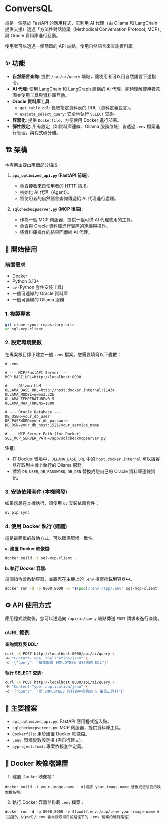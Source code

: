 # ConversQL 

這是一個基於 FastAPI 的應用程式，它利用 AI 代理（由 Ollama 和 LangChain 提供支援）透過「方法性對話協議（Methodical Conversation Protocol, MCP）」與 Oracle 資料庫進行互動。

使用者可以透過一個簡單的 API 端點，使用自然語言來查詢資料庫。

## ✨ 功能

-   **自然語言查詢**: 提供 `/api/ai/query` 端點，讓使用者可以用自然語言下達指令。
-   **AI 代理**: 使用 LangChain 和 LangGraph 建構的 AI 代理，能夠理解使用者意圖並使用工具與資料庫互動。
-   **Oracle 資料庫工具**:
    -   `get_table_ddl`: 獲取指定資料表的 DDL（資料定義語言）。
    -   `execute_select_query`: 安全地執行 `SELECT` 查詢。
-   **容器化**: 提供 `Dockerfile`，方便使用 Docker 進行部署。
-   **彈性設定**: 所有設定（如資料庫連線、Ollama 服務位址）皆透過 `.env` 檔案進行管理，與程式碼分離。

## 🏗️ 架構

本專案主要由兩個部分組成：

1.  **`api_optimized_api.py` (FastAPI 前端)**:
    -   負責接收來自使用者的 HTTP 請求。
    -   初始化 AI 代理（Agent）。
    -   將使用者的自然語言查詢傳遞給 AI 代理進行處理。

2.  **`sqlcheckmcpserver.py` (MCP 後端)**:
    -   作為一個 MCP 伺服器，提供一組可供 AI 代理使用的工具。
    -   負責與 Oracle 資料庫進行實際的連線與操作。
    -   將資料庫操作的結果回傳給 AI 代理。

## 🚀 開始使用

### 前置需求

-   Docker
-   Python 3.13+
-   `uv` (Python 套件安裝工具)
-   一個可連線的 Oracle 資料庫
-   一個可連線的 Ollama 服務

### 1. 複製專案

```bash
git clone <your-repository-url>
cd sql-mcp-client
```

### 2. 設定環境變數

在專案根目錄下建立一個 `.env` 檔案。您需要填寫以下變數：

```dotenv
# .env

# --- MCP/FastAPI Server ---
MCP_BASE_URL=http://localhost:8000

# --- Ollama LLM ---
OLLAMA_BASE_URL=http://host.docker.internal:11434
OLLAMA_MODEL=qwen3:32b
OLLAMA_TEMPERATURE=0.5
OLLAMA_MAX_TOKENS=1000

# --- Oracle Database ---
DB_USER=your_db_user
DB_PASSWORD=your_db_password
DB_DSN=your_db_host:1521/your_service_name

# --- MCP Server Path (for Docker) ---
SQL_MCP_SERVER_PATH=/app/sqlcheckmcpserver.py
```

**注意**:
-   在 Docker 環境中，`OLLAMA_BASE_URL` 中的 `host.docker.internal` 可以讓容器存取到主機上執行的 Ollama 服務。
-   請將 `DB_USER`, `DB_PASSWORD`, `DB_DSN` 替換成您自己的 Oracle 資料庫連線資訊。

### 3. 安裝依賴套件 (本機開發)

如果您想在本機執行，請使用 `uv` 安裝依賴套件：

```bash
uv pip sync
```

### 4. 使用 Docker 執行 (建議)

這是最簡單的啟動方式，可以確保環境一致性。

**a. 建置 Docker 映像檔:**

```bash
docker build -t sql-mcp-client .
```

**b. 執行 Docker 容器:**

這個指令會啟動容器，並將您在主機上的 `.env` 檔案掛載到容器中。

```bash
docker run -d -p 8000:8000 -v "$(pwd)/.env:/app/.env" sql-mcp-client
```

## ⚙️ API 使用方式

應用程式啟動後，您可以透過向 `/api/ai/query` 端點傳送 `POST` 請求來進行查詢。

### cURL 範例

**查詢資料表 DDL:**

```bash
curl -X POST http://localhost:8000/api/ai/query \
-H "Content-Type: application/json" \
-d '{"query": "幫我取得 EMPLOYEES 資料表的 DDL"}'
```

**執行 SELECT 查詢:**

```bash
curl -X POST http://localhost:8000/api/ai/query \
-H "Content-Type: application/json" \
-d '{"query": "從 EMPLOYEES 資料表中查詢前 5 筆員工資料"}'
```

## 📄 主要檔案

-   `api_optimized_api.py`: FastAPI 應用程式進入點。
-   `sqlcheckmcpserver.py`: MCP 伺服器，提供資料庫工具。
-   `Dockerfile`: 用於建置 Docker 映像檔。
-   `.env`: 環境變數設定檔 (需自行建立)。
-   `pyproject.toml`: 專案依賴套件定義。


## 📄 Docker 映像檔建置
1. 建置 Docker 映像檔：
```
docker build -t your-image-name . #(請將 your-image-name 替換成您想要的映像檔名稱)
```
2. 執行 Docker 容器並掛載 `.env` 檔案：
```
docker run -d -p 8000:8000 -v $(pwd)/.env:/app/.env your-image-name #(這裡的 $(pwd)/.env 會自動取得目前路徑下的 .env 檔案的絕對路徑)
```
